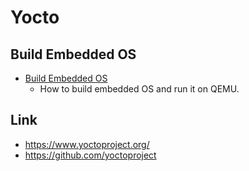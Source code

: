 # Yocto

## Build Embedded OS
- [Build Embedded OS](doc/BuildEmbeddedOS.md)
  - How to build embedded OS and run it on QEMU.

## Link
- https://www.yoctoproject.org/
- https://github.com/yoctoproject
